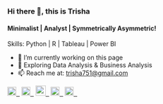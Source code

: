 ### Hi there 👋, this is Trisha
#### Minimalist | Analyst | Symmetrically Asymmetric!

Skills: Python | R | Tableau | Power BI 

- 🔭  I’m currently working on this page 
- 🌱  Exploring Data Analysis & Business Analysis
- 📫  Reach me at: trisha751@gmail.com 

[<img src='https://user-images.githubusercontent.com/30564193/115090541-21658c00-9ee3-11eb-8121-414f7234eabc.png' alt='linkedin' height='20'>&nbsp;&nbsp;](https://www.linkedin.com/in/trisha-solanki/) 
[<img src='https://user-images.githubusercontent.com/30564193/115091746-68a14c00-9ee6-11eb-8ed1-6d39f25c4180.png' alt='linkedin' height='20'>&nbsp;&nbsp;](https://www.linkedin.com/in/trisha-solanki/) 
[<img src='https://user-images.githubusercontent.com/30564193/115090338-95ebfb00-9ee2-11eb-8fc7-66d174948173.png' alt='twitter' height='23'>&nbsp;&nbsp;](https://public.tableau.com/profile/trisha.solanki#!/)
[<img src='https://user-images.githubusercontent.com/30564193/115090817-de57e880-9ee3-11eb-9ddd-a46939285449.png' alt='instagram' height='20'>&nbsp;&nbsp;](https://www.instagram.com/mystical.abstract/)
[<img src='https://user-images.githubusercontent.com/30564193/115090880-09dad300-9ee4-11eb-94ac-77c4613a60a1.png' alt='twitter' height='20'>&nbsp;&nbsp;](https://twitter.com/TrishaOnFleek)  
